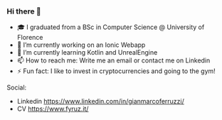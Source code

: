 ### Hi there 👋

- 🎓 I graduated from a BSc in Computer Science @ University of Florence
- 🔭 I’m currently working on an Ionic Webapp
- 🌱 I’m currently learning Kotlin and UnrealEngine
- 📫 How to reach me: Write me an email or contact me on Linkedin
- ⚡ Fun fact: I like to invest in cryptocurrencies and going to the gym!

Social:
- Linkedin https://www.linkedin.com/in/gianmarcoferruzzi/
- CV https://www.fyruz.it/
